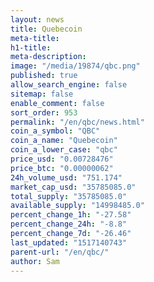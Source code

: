 ```yaml
---
layout: news
title: Quebecoin
meta-title: 
h1-title: 
meta-description: 
image: "/media/19874/qbc.png"
published: true
allow_search_engine: false
sitemap: false
enable_comment: false
sort_order: 953
permalink: "/en/qbc/news.html"
coin_a_symbol: "QBC"
coin_a_name: "Quebecoin"
coin_a_lower_case: "qbc"
price_usd: "0.00728476"
price_btc: "0.00000062"
24h_volume_usd: "751.174"
market_cap_usd: "35785085.0"
total_supply: "35785085.0"
available_supply: "14998485.0"
percent_change_1h: "-27.58"
percent_change_24h: "-8.8"
percent_change_7d: "-26.46"
last_updated: "1517140743"
parent-url: "/en/qbc/"
author: Sam
---
```



